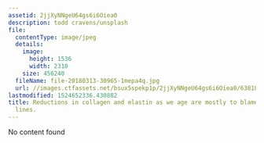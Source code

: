 ```yaml
---
assetid: 2jjXyNNgeU64gs6i6Oiea0
description: todd cravens/unsplash
file:
  contentType: image/jpeg
  details:
    image:
      height: 1536
      width: 2310
    size: 456240
  fileName: file-20180313-30965-1mepa4q.jpg
  url: //images.ctfassets.net/bsux5spekp1p/2jjXyNNgeU64gs6i6Oiea0/63818083225cd624be8e7b41acf4a991/file-20180313-30965-1mepa4q.jpg
lastmodified: 1524652336.430882
title: Reductions in collagen and elastin as we age are mostly to blame for our laugh
  lines.
---
```

No content found